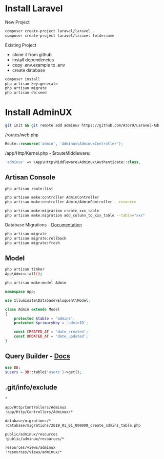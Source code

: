 # Install Laravel
New Project
```sh
composer create-project laravel/laravel .
composer create-project laravel/laravel foldername
```
Existing Project
- clone it from github
- install dependencies
- copy .env.example to .env
- create database
```sh
composer install
php artisan key:generate
php artisan migrate
php artisan db:seed
```

# Install AdminUX
```sh
git init && git remote add adminux https://github.com/Ator9/Laravel-AdminUX.git && git pull adminux master
```
/routes/web.php
```php
Route::resource('admin', 'Adminux\AdminuxController');
```
/app/Http/Kernel.php - $routeMiddleware:
```php
'adminux' => \App\Http\Middleware\Adminux\Authenticate::class,
```

## Artisan Console
```sh
php artisan route:list

php artisan make:controller AdminController
php artisan make:controller Admin/AdminController --resource

php artisan make:migration create_xxx_table
php artisan make:migration add_column_to_xxx_table --table="xxx"
```

Database Migrations - <a href="http://laravel.com/docs/migrations">Documentation</a>
```sh
php artisan migrate
php artisan migrate:rollback
php artisan migrate:fresh
```

## Model
```sh
php artisan tinker
App\Admin::all();
```
```sh
php artisan make:model Admin
```
```php
namespace App;

use Illuminate\Database\Eloquent\Model;

class Admin extends Model
{
    protected $table = 'admins';
    protected $primaryKey = 'adminID';

    const CREATED_AT = 'date_created';
    const UPDATED_AT = 'date_updated';
}
```

## Query Builder - <a href="http://laravel.com/docs/queries">Docs</a>
```php
use DB;
$users = DB::table('users')->get();
```

## .git/info/exclude
```sh
*

app/Http/Controllers/Adminux
!app/Http/Controllers/Adminux/*

database/migrations/*
!database/migrations/2019_01_01_000000_create_admins_table.php

public/adminux/resources
!public/adminux/resources/*

resources/views/adminux
!resources/views/adminux/*
```
